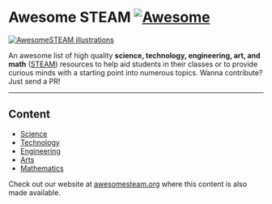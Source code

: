 # Awesome STEAM [![Awesome](https://awesome.re/badge.svg)](https://awesome.re)

[![AwesomeSTEAM illustrations](https://user-images.githubusercontent.com/30447336/200147061-5f2b8f0a-de03-453e-8d98-aa3ebbbcfb88.png)](https://awesomesteam.org)

An awesome list of high quality __science, technology, engineering, art, and math__ ([STEAM](https://en.wikipedia.org/wiki/STEAM_fields)) resources to help aid students in their classes or to provide curious minds with a starting point into numerous topics. Wanna contribute? Just send a PR!

--------------------

## Content

- [Science](/content/science/index.md)
- [Technology](content/technology/index.md)
- [Engineering](content/engineering/index.md)
- [Arts](content/arts/index.md)
- [Mathematics](content/mathematics/index.md)

Check out our website at [awesomesteam.org](https://awesomesteam.org) where this content is also made available.
